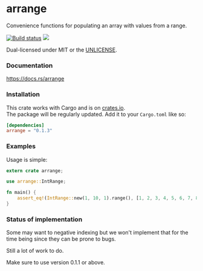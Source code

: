 arrange
======
Convenience functions for populating an array with values from a range.

[![Build status](https://github.com/cryptopatrick/arrange/workflows/ci/badge.svg)](https://github.com/cryptopatrick/arrange/actions)
[![](http://meritbadge.herokuapp.com/arrange)](https://crates.io/crates/arrange)

Dual-licensed under MIT or the [UNLICENSE](http://unlicense.org).


### Documentation
https://docs.rs/arrange


### Installation

This crate works with Cargo and is on
[crates.io](https://crates.io/crates/arrange).  
The package will be regularly updated.
Add it to your `Cargo.toml` like so:

```toml
[dependencies]
arrange = "0.1.3"
```

### Examples

Usage is simple:

```rust
extern crate arrange;

use arrange::IntRange;

fn main() {
    assert_eq!(IntRange::new(1, 10, 1).range(), [1, 2, 3, 4, 5, 6, 7, 8, 9]);
}
```

### Status of implementation
Some may want to negative indexing but we won't implement that for the time
being since they can be prone to bugs.

Still a lot of work to do.

Make sure to use version 0.1.1 or above.